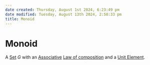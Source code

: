 ```yaml
---  
date created: Thursday, August 1st 2024, 6:23:49 pm  
date modified: Tuesday, August 13th 2024, 2:58:33 pm  
title: Monoid  
---  
```

# Monoid  
A [Set](../Sets/Set.md) $G$ with an [Associative](../Associativity.md) [Law of composition](../Law-of-composition.md) and a [Unit Element](../Unit-Element.md).  
